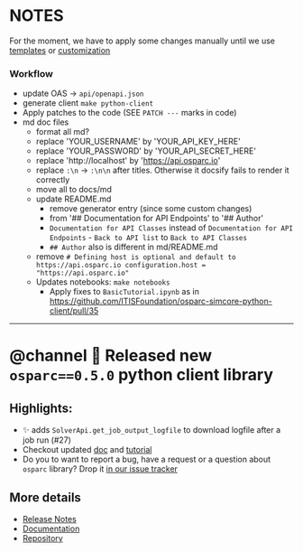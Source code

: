 # NOTES

For the moment, we have to apply some changes manually until we use [templates](https://openapi-generator.tech/docs/templating) or [customization](https://openapi-generator.tech/docs/customization)

### Workflow

- update OAS -> ``api/openapi.json``
- generate client ``make python-client``
- Apply patches to the code (SEE ``PATCH ---`` marks in code)
- md doc files
  - format all md?
  - replace 'YOUR_USERNAME' by 'YOUR_API_KEY_HERE'
  - replace 'YOUR_PASSWORD' by 'YOUR_API_SECRET_HERE'
  - replace 'http://localhost' by 'https://api.osparc.io'
  - replace ``:\n`` -> ``:\n\n`` after titles. Otherwise it docsify fails to render it correctly
  - move all to docs/md
  - update README.md
    - remove generator entry (since some custom changes)
    - from '## Documentation for API Endpoints' to '## Author'
    - ``Documentation for API Classes`` instead of ``Documentation for API Endpoints``
          - ``Back to API list`` to ``Back to API Classes``
    - ``## Author`` also is different in md/README.md
  - remove ```# Defining host is optional and default to https://api.osparc.io
configuration.host = "https://api.osparc.io"```
  - Updates notebooks: ``make notebooks``
    - Apply fixes to ``BasicTutorial.ipynb``  as in https://github.com/ITISFoundation/osparc-simcore-python-client/pull/35



----

# @channel :tada:  Released new ``osparc==0.5.0`` python client library

## Highlights:

- ✨ adds ``SolverApi.get_job_output_logfile`` to download logfile after a job run (#27)
- Checkout updated [doc](https://itisfoundation.github.io/osparc-simcore-python-client) and [tutorial](https://itisfoundation.github.io/osparc-simcore-python-client/#/md/tutorials/BasicTutorial?id=basic-tutorial)
- Do you to want to report a bug, have a request or a question about ``osparc`` library? Drop it [in our issue tracker](https://github.com/ITISFoundation/osparc-simcore-python-client/issues/new/choose)

## More details
- [Release Notes](https://github.com/ITISFoundation/osparc-simcore-python-client/releases)
- [Documentation](https://itisfoundation.github.io/osparc-simcore-python-client)
- [Repository](https://github.com/ITISFoundation/osparc-simcore-python-client)
